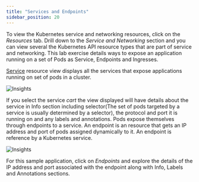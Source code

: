 ```yaml
---
title: "Services and Endpoints"
sidebar_position: 20
---
```


To view the Kubernetes service and networking resources, click on the <i>Resources</i> tab. Drill down to the <i>Service and Networking</i> section and you can view several the Kubernetes API resource types that are part of service and networking. This lab exercise details ways to expose an application running on a set of Pods as Service, Endpoints and Ingresses.

[Service](https://kubernetes.io/docs/concepts/services-networking/service/) resource view displays all the services that expose applications running on set of pods in a cluster.

![Insights](/img/resource-view/service-view.jpg)

If you select the service <i>cart</i> the view displayed will have details about the service in Info section including selector(The set of pods targeted by a service is usually determined by a selector), the protocol and port it is running on and any labels and annotations.
Pods expose themselves through endpoints to a service. An endpoint is an resource that gets an IP address and port of pods assigned dynamically to it. An endpoint is reference by a Kubernetes service.

![Insights](/img/resource-view/service-endpoint.png)

For this sample application, click on <i> Endpoints</i> and explore the details of the IP address and port associated with the endpoint along with Info, Labels and Annotations sections.
